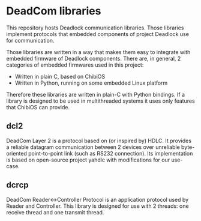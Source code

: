 # DeadCom libraries

This repository hosts Deadlock communication libraries. Those libraries implement protocols that
embedded components of project Deadlock use for communication.

Those libraries are written in a way that makes them easy to integrate with embedded firmware of
Deadlock components. There are, in general, 2 categories of embedded firmwares used in this project:

  - Written in plain C, based on ChibiOS
  - Written in Python, running on some embedded Linux platform

Therefore these libraries are written in plain-C with Python bindings. If a library is designed to
be used in multithreaded systems it uses only features that ChibiOS can provide.


## dcl2

DeadCom Layer 2 is a protocol based on (or inspired by) HDLC. It provides a reliable datagram
communication between 2 devices over unreliable byte-oriented point-to-point link (such as RS232
connection). Its implementation is based on open-source project yahdlc with modifications for our
use-case.


## dcrcp

DeadCom Reader<->Controller Protocol is an application protocol used by Reader and Controller.
This library is designed for use with 2 threads: one receive thread and one transmit thread.
